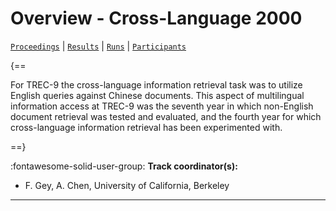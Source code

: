 # Overview - Cross-Language 2000

[`Proceedings`](./proceedings.md) | [`Results`](./results.md) | [`Runs`](./runs.md) | [`Participants`](./participants.md)

{==

For TREC-9 the cross-language information retrieval task was to utilize English queries against Chinese documents. This aspect of multilingual information access at TREC-9 was the seventh year in which non-English document retrieval was tested and evaluated, and the fourth year for which cross-language information retrieval has been experimented with.

==}

:fontawesome-solid-user-group: **Track coordinator(s):**

- F. Gey, A. Chen, University of California, Berkeley 



---

